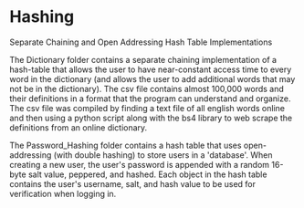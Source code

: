 # Hashing
Separate Chaining and Open Addressing Hash Table Implementations

The Dictionary folder contains a separate chaining implementation of a hash-table that allows the user to have near-constant access time to every word in the dictionary (and allows the user to add additional words that may not be in the dictionary).
The csv file contains almost 100,000 words and their definitions in a format that the program can understand and organize.
The csv file was compiled by finding a text file of all english words online and then using a python script along with the bs4 library to web scrape the definitions from an online dictionary.

The Password_Hashing folder contains a hash table that uses open-addressing (with double hashing) to store users in a 'database'.
When creating a new user, the user's password is appended with a random 16-byte salt value, peppered, and hashed.
Each object in the hash table contains the user's username, salt, and hash value to be used for verification when logging in.
